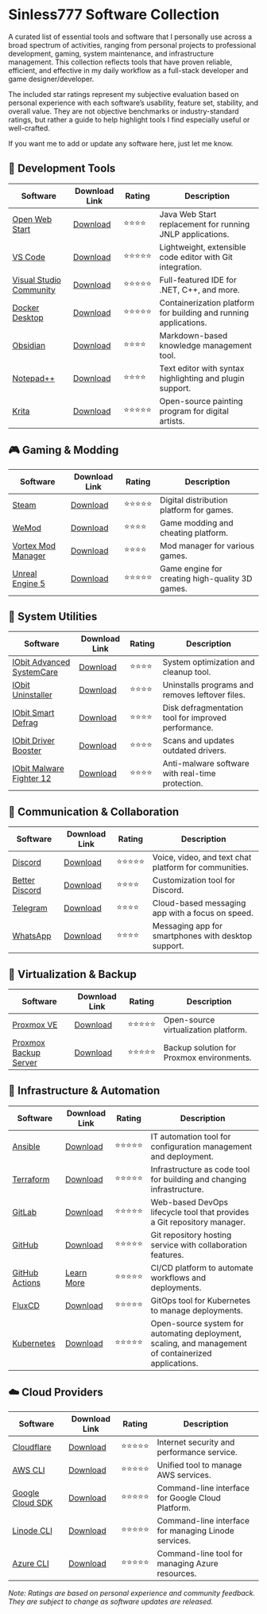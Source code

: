# Sinless777 Software Collection

A curated list of essential tools and software that I personally use across a broad spectrum of activities, ranging from personal projects to professional development, gaming, system maintenance, and infrastructure management. This collection reflects tools that have proven reliable, efficient, and effective in my daily workflow as a full-stack developer and game designer/developer.

The included star ratings represent my subjective evaluation based on personal experience with each software’s usability, feature set, stability, and overall value. They are not objective benchmarks or industry-standard ratings, but rather a guide to help highlight tools I find especially useful or well-crafted.

If you want me to add or update any software here, just let me know.


## 🔧 Development Tools

| Software                          | Download Link                                                                                   | Rating | Description                                                                 |
|-----------------------------------|-------------------------------------------------------------------------------------------------|--------|-----------------------------------------------------------------------------|
| [Open Web Start](https://openwebstart.com/download/) | [Download](https://openwebstart.com/download/) | ⭐⭐⭐⭐ | Java Web Start replacement for running JNLP applications. |
| [VS Code](https://code.visualstudio.com/download) | [Download](https://code.visualstudio.com/download) | ⭐⭐⭐⭐⭐ | Lightweight, extensible code editor with Git integration. |
| [Visual Studio Community](https://visualstudio.microsoft.com/vs/community/) | [Download](https://visualstudio.microsoft.com/vs/community/) | ⭐⭐⭐⭐⭐ | Full-featured IDE for .NET, C++, and more. |
| [Docker Desktop](https://www.docker.com/products/docker-desktop) | [Download](https://www.docker.com/products/docker-desktop) | ⭐⭐⭐⭐⭐ | Containerization platform for building and running applications. |
| [Obsidian](https://obsidian.md/download) | [Download](https://obsidian.md/download) | ⭐⭐⭐⭐ | Markdown-based knowledge management tool. |
| [Notepad++](https://notepad-plus-plus.org/downloads/) | [Download](https://notepad-plus-plus.org/downloads/) | ⭐⭐⭐⭐ | Text editor with syntax highlighting and plugin support. |
| [Krita](https://krita.org/en/download/krita-desktop/) | [Download](https://krita.org/en/download/krita-desktop/) | ⭐⭐⭐⭐⭐ | Open-source painting program for digital artists. |

## 🎮 Gaming & Modding

| Software                          | Download Link                                                                                   | Rating | Description                                                                 |
|-----------------------------------|-------------------------------------------------------------------------------------------------|--------|-----------------------------------------------------------------------------|
| [Steam](https://store.steampowered.com/about/) | [Download](https://store.steampowered.com/about/) | ⭐⭐⭐⭐⭐ | Digital distribution platform for games. |
| [WeMod](https://www.wemod.com/download) | [Download](https://www.wemod.com/download) | ⭐⭐⭐⭐ | Game modding and cheating platform. |
| [Vortex Mod Manager](https://www.nexusmods.com/about/vortex) | [Download](https://www.nexusmods.com/about/vortex) | ⭐⭐⭐⭐ | Mod manager for various games. |
| [Unreal Engine 5](https://www.unrealengine.com/download) | [Download](https://www.unrealengine.com/download) | ⭐⭐⭐⭐⭐ | Game engine for creating high-quality 3D games. |

## 🧰 System Utilities

| Software                          | Download Link                                                                                   | Rating | Description                                                                 |
|-----------------------------------|-------------------------------------------------------------------------------------------------|--------|-----------------------------------------------------------------------------|
| [IObit Advanced SystemCare](https://www.iobit.com/en/advancedsystemcarefree.php) | [Download](https://www.iobit.com/en/advancedsystemcarefree.php) | ⭐⭐⭐⭐ | System optimization and cleanup tool. |
| [IObit Uninstaller](https://www.iobit.com/en/uninstaller.php) | [Download](https://www.iobit.com/en/uninstaller.php) | ⭐⭐⭐⭐ | Uninstalls programs and removes leftover files. |
| [IObit Smart Defrag](https://www.iobit.com/en/smart-defrag.php) | [Download](https://www.iobit.com/en/smart-defrag.php) | ⭐⭐⭐⭐ | Disk defragmentation tool for improved performance. |
| [IObit Driver Booster](https://www.iobit.com/en/driver-booster.php) | [Download](https://www.iobit.com/en/driver-booster.php) | ⭐⭐⭐⭐ | Scans and updates outdated drivers. |
| [IObit Malware Fighter 12](https://www.iobit.com/en/malware-fighter.php) | [Download](https://www.iobit.com/en/malware-fighter.php) | ⭐⭐⭐⭐ | Anti-malware software with real-time protection. |

## 💬 Communication & Collaboration

| Software                          | Download Link                                                                                   | Rating | Description                                                                 |
|-----------------------------------|-------------------------------------------------------------------------------------------------|--------|-----------------------------------------------------------------------------|
| [Discord](https://discord.com/download) | [Download](https://discord.com/download) | ⭐⭐⭐⭐⭐ | Voice, video, and text chat platform for communities. |
| [Better Discord](https://betterdiscord.app/) | [Download](https://betterdiscord.app/) | ⭐⭐⭐⭐ | Customization tool for Discord. |
| [Telegram](https://desktop.telegram.org/) | [Download](https://desktop.telegram.org/) | ⭐⭐⭐⭐ | Cloud-based messaging app with a focus on speed. |
| [WhatsApp](https://www.whatsapp.com/download) | [Download](https://www.whatsapp.com/download) | ⭐⭐⭐⭐ | Messaging app for smartphones with desktop support. |

## 🧪 Virtualization & Backup

| Software                          | Download Link                                                                                   | Rating | Description                                                                 |
|-----------------------------------|-------------------------------------------------------------------------------------------------|--------|-----------------------------------------------------------------------------|
| [Proxmox VE](https://www.proxmox.com/en/downloads) | [Download](https://www.proxmox.com/en/downloads) | ⭐⭐⭐⭐⭐ | Open-source virtualization platform. |
| [Proxmox Backup Server](https://www.proxmox.com/en/downloads/proxmox-backup-server) | [Download](https://www.proxmox.com/en/downloads/proxmox-backup-server) | ⭐⭐⭐⭐⭐ | Backup solution for Proxmox environments. |

## 🧩 Infrastructure & Automation

| Software                          | Download Link                                                                                   | Rating | Description                                                                 |
|-----------------------------------|-------------------------------------------------------------------------------------------------|--------|-----------------------------------------------------------------------------|
| [Ansible](https://docs.ansible.com/ansible/latest/installation_guide/intro_installation.html) | [Download](https://docs.ansible.com/ansible/latest/installation_guide/intro_installation.html) | ⭐⭐⭐⭐⭐ | IT automation tool for configuration management and deployment. |
| [Terraform](https://developer.hashicorp.com/terraform/install) | [Download](https://developer.hashicorp.com/terraform/install) | ⭐⭐⭐⭐⭐ | Infrastructure as code tool for building and changing infrastructure. |
| [GitLab](https://about.gitlab.com/install/) | [Download](https://about.gitlab.com/install/) | ⭐⭐⭐⭐⭐ | Web-based DevOps lifecycle tool that provides a Git repository manager. |
| [GitHub](https://desktop.github.com/download/) | [Download](https://desktop.github.com/download/) | ⭐⭐⭐⭐⭐ | Git repository hosting service with collaboration features. |
| [GitHub Actions](https://github.com/features/actions) | [Learn More](https://github.com/features/actions) | ⭐⭐⭐⭐⭐ | CI/CD platform to automate workflows and deployments. |
| [FluxCD](https://fluxcd.io/flux/installation/) | [Download](https://fluxcd.io/flux/installation/) | ⭐⭐⭐⭐⭐ | GitOps tool for Kubernetes to manage deployments. |
| [Kubernetes](https://kubernetes.io/releases/download/) | [Download](https://kubernetes.io/releases/download/) | ⭐⭐⭐⭐⭐ | Open-source system for automating deployment, scaling, and management of containerized applications. |

## ☁️ Cloud Providers

| Software                          | Download Link                                                                                   | Rating | Description                                                                 |
|-----------------------------------|-------------------------------------------------------------------------------------------------|--------|-----------------------------------------------------------------------------|
| [Cloudflare](https://developers.cloudflare.com/cloudflare-one/connections/connect-devices/warp/download-warp/) | [Download](https://developers.cloudflare.com/cloudflare-one/connections/connect-devices/warp/download-warp/) | ⭐⭐⭐⭐⭐ | Internet security and performance service. |
| [AWS CLI](https://aws.amazon.com/cli/) | [Download](https://aws.amazon.com/cli/) | ⭐⭐⭐⭐⭐ | Unified tool to manage AWS services. |
| [Google Cloud SDK](https://cloud.google.com/sdk/docs/install) | [Download](https://cloud.google.com/sdk/docs/install) | ⭐⭐⭐⭐⭐ | Command-line interface for Google Cloud Platform. |
| [Linode CLI](https://www.linode.com/docs/products/tools/cli/) | [Download](https://www.linode.com/docs/products/tools/cli/) | ⭐⭐⭐⭐⭐ | Command-line interface for managing Linode services. |
| [Azure CLI](https://learn.microsoft.com/en-us/cli/azure/install-azure-cli) | [Download](https://learn.microsoft.com/en-us/cli/azure/install-azure-cli) | ⭐⭐⭐⭐⭐ | Command-line tool for managing Azure resources. |


*Note: Ratings are based on personal experience and community feedback. They are subject to change as software updates are released.*

